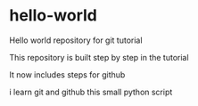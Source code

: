 # hello-world
Hello world repository for git tutorial

This repository is built step by step in the tutorial

It now includes steps for github

i learn git and github this small python script